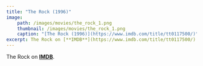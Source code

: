 ```yaml
---
title: "The Rock (1996)"
image:
    path: /images/movies/the_rock_1.png
    thumbnail: /images/movies/the_rock_1.png
    caption: "[The Rock (1996)](https://www.imdb.com/title/tt0117500/)"
excerpt: The Rock on [**IMDB**](https://www.imdb.com/title/tt0117500/).
---
```



The Rock on [**IMDB**](https://www.imdb.com/title/tt0117500/).
